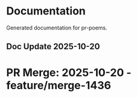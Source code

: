 # Documentation

Generated documentation for pr-poems.

## Doc Update 2025-10-20

# PR Merge: 2025-10-20 - feature/merge-1436

